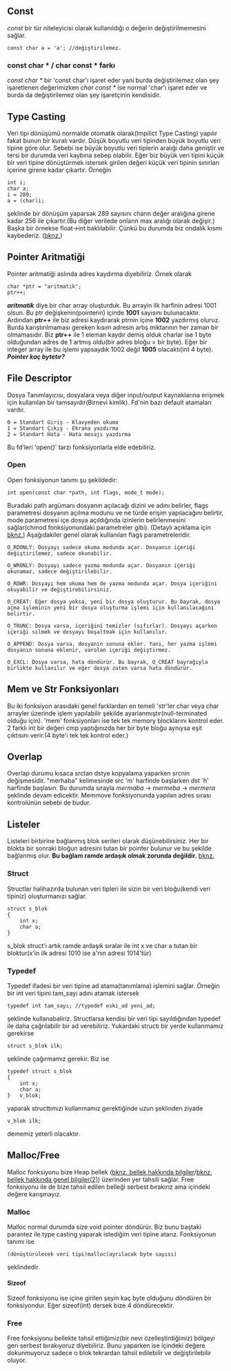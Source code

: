 ## **Const**
*const* bir tür niteleyicisi olarak kullanıldığı o değerin değiştirilmemesini sağlar.

    const char a = 'a'; //değiştirilemez.
### **const char * / char const * farkı**
*const char \** bir 'const char'ı işaret eder yani burda değiştirilemez olan şey işaretlenen değerimizken *char const \** ise normal 'char'ı işaret eder ve burda da değiştirilemez olan şey işaretçinin kendisidir.

## **Type Casting**
Veri tipi dönüşümü normalde otomatik olarak(Impilict Type Casting) yapılır fakat bunun bir kuralı vardır. Düşük boyutlu veri tipinden büyük boyutlu veri tipine göre olur. Sebebi ise büyük boyutlu veri tiplerin aralığı daha geniştir ve tersi bir durumda veri kaybına sebep olabilir.
Eğer biz büyük veri tipini küçük bir veri tipine dönüştürmek istersek girilen değeri küçük veri tipinin sınırları içerine girene kadar çıkartır. Örneğin

	int	i;
	char a;
	i = 289;
	a = (char)i;
şeklinde bir dönüşüm yaparsak 289 sayısını charın değer aralığına girene kadar 256 ile çıkartır.(Bu diğer verilede onların max aralığı olarak değişir.)
Başka bir örnekse float->int baklılabilir. Çünkü bu durumda biz ondalık kısmı kaybederiz.
([bknz.](https://www.geeksforgeeks.org/type-conversion-c/)) 

## **Pointer Aritmatiği**
Pointer aritmatiği aslında adres kaydırma diyebiliriz. Örnek olarak 

    char *ptr = "aritmatik";
    ptr++;
***aritmatik*** diye bir char array oluşturduk. Bu arrayin ilk harfinin adresi 1001 olsun. Bu ptr değişkenin(pointerın) içinde **1001** sayısını bulunacaktır. Ardından **ptr++** ile biz adresi kaydırarak ptrnin içine **1002** yazdırmış oluruz.
Burda karıştırılmaması gereken kısım adresin artış miktarının her zaman bir olmamasıdır. Biz **ptr++** ile 1 eleman kaydır demiş olduk charlar ise 1 byte olduğundan adres de 1 artmış oldu(bir adres bloğu = bir byte). Eğer bir integer array ile bu işlemi yapsaydık 1002 değil **1005** olacaktı(int 4 byte).
***Pointer kaç bytetır?***
## **File Descriptor**
Dosya Tanımlayıcısı, dosyalara veya diğer input/output kaynaklarına erişmek için kullanılan bir tamsayıdır(Birnevi kimlik). Fd'nin bazı default atamaları vardır.
	
	0 = Standart Giriş - Klavyeden okuma
	1 = Standart Çıkış - Ekrana yazdırma
	2 = Standart Hata - Hata mesajı yazdırma
Bu fd'leri 'open()' tarzı fonksiyonlarla elde edebiliriz.
### **Open**
Open fonksiyonun tanımı şu şekildedir:

	int open(const char *path, int flags, mode_t mode);
Buradaki path argümanı dosyanın açılacağı dizini ve adını belirler, flags parametresi dosyanın açılma modunu ve ne türde erişim yapılacağını belirtir, mode parametresi içe dosya açıldığında izinlerin belirlenmesini sağlar(chmod fonksiyonundaki parametreler gibi). (Detaylı açıklama için [bknz.](https://www.codequoi.com/en/handling-a-file-by-its-descriptor-in-c/#opening_or_creating_a_file_in_c)) Aşağıdakiler genel olarak kullanılan flags parametreleridir.

    O_RDONLY: Dosyayı sadece okuma modunda açar. Dosyanın içeriği değiştirilemez, sadece okunabilir.

    O_WRONLY: Dosyayı sadece yazma modunda açar. Dosyanın içeriği okunamaz, sadece değiştirilebilir.

    O_RDWR: Dosyayı hem okuma hem de yazma modunda açar. Dosya içeriğini okuyabilir ve değiştirebilirsiniz.

    O_CREAT: Eğer dosya yoksa, yeni bir dosya oluşturur. Bu bayrak, dosya açma işleminin yeni bir dosya oluşturma işlemi için kullanılacağını belirtir.

    O_TRUNC: Dosya varsa, içeriğini temizler (sıfırlar). Dosyayı açarken içeriği silmek ve dosyayı boşaltmak için kullanılır.

    O_APPEND: Dosya varsa, dosyanın sonuna ekler. Yani, her yazma işlemi dosyanın sonuna eklenir, varolan içeriği değiştirmez.

    O_EXCL: Dosya varsa, hata döndürür. Bu bayrak, O_CREAT bayrağıyla birlikte kullanılır ve eğer dosya zaten varsa hata döndürür.

## **Mem ve Str Fonksiyonları**
Bu iki fonksiyon arasıdaki genel farklardan en temeli 'str'ler char veya char arrayler üzerinde işlem yapılabilir şekilde ayarlanmıştır(null-terminated olduğu için). 'mem' fonksiyonları ise tek tek memory blocklarını kontrol eder. 2 farklı int bir değeri cmp yaptığınızda her bir byte bloğu aynıysa eşit çıktısını verir.(4 byte'ı tek tek kontrol eder.)

## **Overlap**
Overlap durumu kısaca srctan dstye kopyalama yaparken srcnin değişmesidir. "merhaba" kelimesinde src 'm' harfinde başlarken dst 'h' harfinde başlasın. Bu durumda sırayla *mermaba* -> *mermeba* -> *mermera* şeklinde devam edicektir. Memmove fonksiyonunda yapılan adres sırası kontrolünün sebebi de budur.

## **Listeler**
Listeleri birbirine bağlanmış blok serileri olarak düşünebilirsiniz. Her bir blokta bir sonraki bloğun adresini tutan bir pointer bulunur ve bu şekilde bağlanmış olur. **Bu bağlam ramde ardaşık olmak zorunda değildir.** 
[bknz.](https://www.youtube.com/playlist?list=PLh9ECzBB8tJN9bckI6FbWB03HkmogKrFT)
### **Struct**
Structlar halihazırda bulunan veri tipleri ile sizin bir veri bloğu(kendi veri tipiniz) oluşturmanızı sağlar.

	struct s_blok
	{
		int	x;
		char a;
	}
s_blok struct'ı artık ramde ardaşık sıralar ile int x ve char a tutan bir bloktur(x'in ilk adresi 1010 ise a'nın adresi 1014'tür)
### **Typedef**
Typedef ifadesi bir veri tipine ad atama(tanımlama) işlemini sağlar. Örneğin bir int veri tipini tam_sayı adını atamak istersek

	typedef int tam_sayı; //typedef eski_ad yeni_ad;
şeklinde kullanabaliriz. Structlarsa kendisi bir veri tipi sayıldığından typedef ile daha çağrılabilir bir ad verebiliriz.
Yukardaki structı bir yerde kullanmamız gerekirse

	struct s_blok ilk;
şeklinde çağırmamız gerekir. Biz ise

	typedef struct s_blok
	{
		int	x;
		char a;
	}	v_blok;
yaparak structtımızı kullanmamız gerektiğinde uzun şeklinden ziyade

	v_blok ilk;
dememiz yeterli olacaktır.

## **Malloc/Free**
Malloc fonksiyonu bize Heap bellek ([bknz. bellek hakkında bilgiler](https://medium.com/@memrekaraaslan/nedir-bu-memory-stack-heap-memory-leak-memory-management-c3c14d1c3e6e)/[bknz. bellek 
hakkında genel bilgiler(2)](https://www.geeksforgeeks.org/memory-layout-of-c-program/)) üzerinden yer tahsili sağlar. Free fonksiyonu ile de bize tahsil edilen belleği serbest bırakırız ama içindeki değere karışmayız.
### **Malloc**
Malloc normal durumda size void pointer döndürür. Biz bunu baştaki parantez ile type casting yaparak istediğim veri tipine atarız. Fonksiyonun tanımı ise

	(dönüştürülecek veri tipi)malloc(ayrılacak byte sayısı)
şeklindedir.
#### **Sizeof**
Sizeof fonksiyonu ise içine girilen şeyin kaç byte olduğunu döndüren bir fonksiyondur.
Eğer sizeof(int) dersek bize 4 döndürecektir.
### **Free**
Free fonksiyonu bellekte tahsil ettiğimiz(bir nevi özelleştirdiğimiz) bölgeyi geri serbest bırakıyoruz diyebiliriz. Bunu yaparken ise içindeki değere dokunmuyoruz sadece o blok tekrardan tahsil edilebilir ve değiştirilebilir oluyor.
